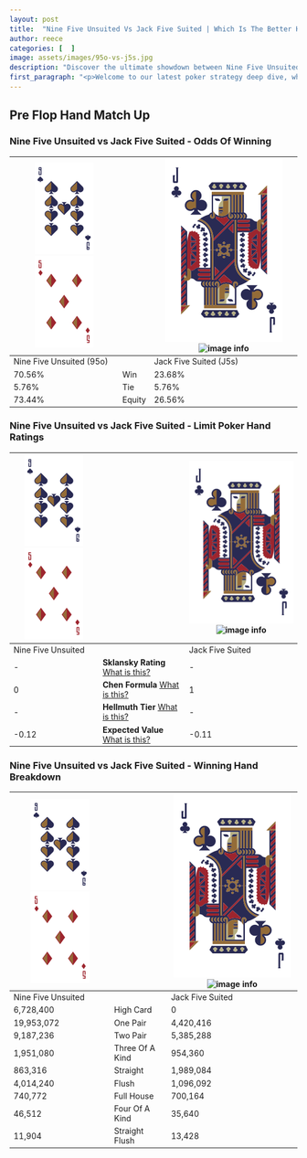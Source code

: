 ```yaml
---
layout: post
title:  "Nine Five Unsuited Vs Jack Five Suited | Which Is The Better Hand In Poker? A Complete Guide"
author: reece
categories: [  ]
image: assets/images/95o-vs-j5s.jpg
description: "Discover the ultimate showdown between Nine Five Unsuited and Jack Five Suited in poker! Uncover the odds, strategies, and scenarios where one hand triumphs over the other. Get ready to up your poker game with this thrilling analysis."
first_paragraph: "<p>Welcome to our latest poker strategy deep dive, where we're pitting two distinct hands against each other in a high-stakes showdown: Nine Five Unsuited vs Jack Five Suited.</p><p>In the dynamic world of poker, every decision counts, and knowing which hand holds the upper hand is key to your success at the table.</p><p>In this article, we'll dissect these two hands, explore the scenarios where one dominates the other, and equip you with the knowledge to make strategic choices that can tip the odds in your favor.</p><p>Get ready to unravel the intriguing dynamics of these poker hands and elevate your game to new heights.</p>"
---
```




[comment]: # (sp0)

## Pre Flop Hand Match Up

<div class="table hand-ratings" markdown="1"> 



### Nine Five Unsuited vs Jack Five Suited - Odds Of Winning


    
| ![image info](assets/images/hand1/9.png) ![image info](assets/images/hand1/5o.png) |  | ![image info](assets/images/hand2/J.png) ![image info](assets/images/hand2/5s.png) |
| -------- | -------- | -------- |
| Nine Five Unsuited (95o) |  | Jack Five Suited (J5s) |
| 70.56% | Win | 23.68% |
| 5.76% | Tie | 5.76% |
| 73.44% | Equity | 26.56% |




[comment]: # (sp1)



### Nine Five Unsuited vs Jack Five Suited - Limit Poker Hand Ratings


    
| ![image info](assets/images/hand1/9.png) ![image info](assets/images/hand1/5o.png) |  | ![image info](assets/images/hand2/J.png) ![image info](assets/images/hand2/5s.png) |
| -------- | -------- | -------- |
| Nine Five Unsuited |  | Jack Five Suited |
| - | **Sklansky Rating** [What is this?](/sklansky-rating-explained) | - |
| 0 | **Chen Formula** [What is this?](/chen-formula-explained) | 1 |
| - | **Hellmuth Tier** [What is this?](/Hellmuth-tier-explained) | - |
| -0.12 | **Expected Value** [What is this?](/expected-value-explained) | -0.11 |




[comment]: # (sp2)



### Nine Five Unsuited vs Jack Five Suited - Winning Hand Breakdown


    
| ![image info](assets/images/hand1/9.png) ![image info](assets/images/hand1/5o.png) |  | ![image info](assets/images/hand2/J.png) ![image info](assets/images/hand2/5s.png) |
| -------- | -------- | -------- |
| Nine Five Unsuited |  | Jack Five Suited |
| 6,728,400 | High Card | 0 |
| 19,953,072 | One Pair | 4,420,416 |
| 9,187,236 | Two Pair | 5,385,288 |
| 1,951,080 | Three Of A Kind | 954,360 |
| 863,316 | Straight | 1,989,084 |
| 4,014,240 | Flush | 1,096,092 |
| 740,772 | Full House | 700,164 |
| 46,512 | Four Of A Kind | 35,640 |
| 11,904 | Straight Flush | 13,428 |




[comment]: # (sp3)



</div>

[comment]: # (sp4)



[comment]: # (sp5)

